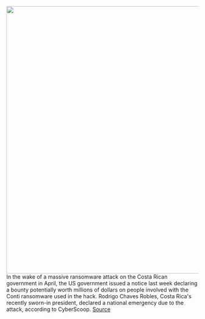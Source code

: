 <img src='https://cdn.vox-cdn.com/thumbor/LjwC7FqlC5k-hGSYUeDUDxgP0l4=/0x0:2040x1360/1200x800/filters:focal(857x517:1183x843)/cdn.vox-cdn.com/uploads/chorus_image/image/70850335/akrales_220309_4977_0232.0.jpg' width='700px' /><br/>
In the wake of a massive ransomware attack on the Costa Rican government in April, the US government issued a notice last week declaring a bounty potentially worth millions of dollars on people involved with the Conti ransomware used in the hack. Rodrigo Chaves Robles, Costa Rica's recently sworn-in president, declared a national emergency due to the attack, according to CyberScoop.
<a href='https://www.theverge.com/2022/5/9/23064321/costa-rica-conti-ransomware-attack-state-of-emergency-reward'> Source <a/>